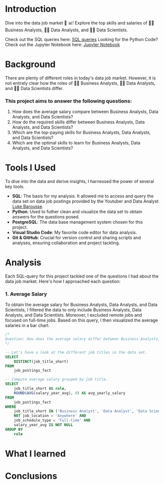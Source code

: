 # Introduction
Dive into the data job market 💼 📊! Explore the top skills and salaries of 👨‍💼 Business Analysts, 🧑‍💻 Data Analysts, and 🧑‍🔬 Data Scientists.

Check out the SQL queries here: [SQL queries](/queries/)
Looking for the Python Code? Check out the Jupyter Notebook here: [Jupyter Notebook](/results.ipynb/)

# Background
There are plenty of different roles in today's data job market. However, it is not entirely clear how the roles of 👨‍💼 Business Analysts, 🧑‍💻 Data Analysts, and 🧑‍🔬 Data Scientists differ.

### This project aims to answer the following questions:

1. How does the average salary compare between Business Analysts, Data Analysts, and Data Scientists?
2. How do the required skills differ between Business Analysts, Data Analysts, and Data Scientists?
3. Which are the top-paying skills for Business Analysts, Data Analysts, and Data Scientists?
4. Which are the optimal skills to learn for Business Analysts, Data Analysts, and Data Scientists?

# Tools I Used
To dive into the data and derive insights, I harnessed the power of several key tools.

- **SQL**: The basis for my analysis. It allowed me to access and query the data set on data job postings provided by the Youtuber and Data Analyst [Luke Barousse](https://www.lukebarousse.com/).
- **Python**: Used to futher clean and visualize the data set to obtain answers for the questions posed.
- **PostgreSQL**: The data base management system chosen for this project.
- **Visual Studio Code**: My favorite code editor for data analysis.
- **Git & GitHub**: Crucial for version control and sharing scripts and analyses, ensuring collaboration and project tackling.

# Analysis
Each SQL-query for this project tackled one of the questions I had about the data job market.
Here's how I approached each question:

### 1. Average Salary
To obtain the average salary for Business Analysts, Data Analysts, and Data Scientists, I filtered the data to only include Business Analysts, Data Analysts, and Data Scientists. Moreover, I excluded remote jobs and focused on full-time jobs. Based on this query, I then visualized the average salaries in a bar chart.

```sql
/*
Question: How does the average salary differ between Business Analysts, Data Analysts, and Data Scientists?
*/

-- Let's have a look at the different job titles in the data set.
SELECT
    DISTINCT(job_title_short)
FROM
    job_postings_fact

-- Compute average salary grouped by job title.
SELECT
    job_title_short AS role,
    ROUND(AVG(salary_year_avg), 0) AS avg_yearly_salary
FROM
    job_postings_fact
WHERE
    job_title_short IN ('Business Analyst', 'Data Analyst', 'Data Scientist') AND
    NOT job_location = 'Anywhere' AND
    job_schedule_type = 'Full-time' AND
    salary_year_avg IS NOT NULL
GROUP BY
    role
```

# What I learned
# Conclusions
